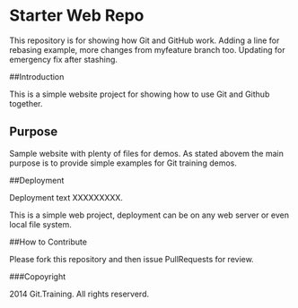 # Starter Web Repo

This repository is for showing how Git and GitHub work. Adding a line for rebasing example, more changes from myfeature branch too. Updating for emergency fix after stashing.

##Introduction

This is a simple website project for showing how to use Git and Github together.

## Purpose

Sample website with plenty of files for demos. As stated abovem the main purpose is to provide simple examples for Git training demos.

##Deployment

Deployment text XXXXXXXXX.

This is a simple web project, deployment can be on any web server or even local file system.

##How to Contribute

Please fork this repository and then issue PullRequests for review.


###Copoyright

2014 Git.Training. All rights reserverd.